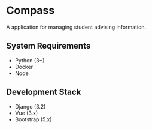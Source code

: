 # Compass

A application for managing student advising information.

## System Requirements

- Python (3+)
- Docker
- Node

## Development Stack

- Django (3.2)
- Vue (3.x)
- Bootstrap (5.x)
